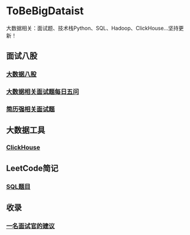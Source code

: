 # ToBeBigDataist
大数据相关：面试题、技术栈Python、SQL、Hadoop、ClickHouse...坚持更新！

## 面试八股

### [大数据八股](https://github.com/GTyingzi/BigDATA)

### [大数据相关面试题每日五问](面试八股/大数据相关面试题每日五问.md)

### [简历强相关面试题](面试八股/简历强相关面试题.md)

## 大数据工具

### [ClickHouse](大数据工具/ClickHouse.md)

## LeetCode简记

### [SQL题目](LeetCode简记/SQL题目.md)

## 收录

### [一名面试官的建议](收录/一名面试官的建议.md)


